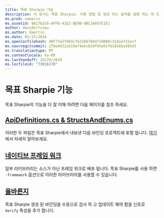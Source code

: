 ```yaml
---
title: 목표 Sharpie 기능
description: 이 문서는 목표 Sharpie, 사용 방법 및 생성 되는 출력을 설명 하는 데 도움이 되는 다양 한 가이드에 연결 됩니다.
ms.prod: xamarin
ms.assetid: 9A17A2C6-AFFD-41E2-BE9B-9BC1AA57E1E1
author: davidortinau
ms.author: daortin
ms.date: 01/15/2016
ms.openlocfilehash: 40f73a3f069c762266704d710080c324aa731ecf
ms.sourcegitcommit: 2fbe4932a319af4ebc829f65eb1fb1816ba305d3
ms.translationtype: MT
ms.contentlocale: ko-KR
ms.lasthandoff: 10/29/2019
ms.locfileid: "73016170"
---
```

# <a name="objective-sharpie-features"></a>목표 Sharpie 기능

목표 Sharpie의 기능을 더 잘 이해 하려면 다음 페이지를 참조 하세요.

## <a name="apidefinitionscs--structsandenumscsapidefinitions-structsandenumsmd"></a>[**ApiDefinitions.cs & StructsAndEnums.cs**](apidefinitions-structsandenums.md)

이러한 두 파일은 목표 Sharpie에서 내보낸 다음 바인딩 프로젝트에 포함 됩니다. [여기](apidefinitions-structsandenums.md)에서 자세히 알아보세요.

## <a name="native-frameworksnative-frameworksmd"></a>[**네이티브 프레임 워크**](native-frameworks.md)

일부 라이브러리는 소스가 아닌 프레임 워크로 배포 됩니다.
목표 Sharpie를 사용 하면 `-framework` 옵션으로 이러한 라이브러리를 사용할 수 있습니다.

## <a name="verifyverifymd"></a>[**올바른지**](verify.md)

목표 Sharpie 생성 된 바인딩을 수동으로 검사 하 고 업데이트 해야 함을 신호로 `Verify` 특성을 추가 합니다. 
